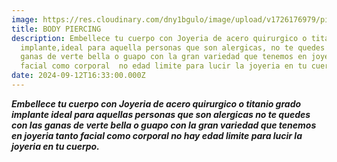 ```yaml
---
image: https://res.cloudinary.com/dny1bgulo/image/upload/v1726176979/piercing_oreja_fxw8gg.jpg
title: BODY PIERCING
description: Embellece tu cuerpo con Joyeria de acero quirurgico o titanio grado
  implante,ideal para aquella personas que son alergicas, no te quedes con las
  ganas de verte bella o guapo con la gran variedad que tenemos en joyeria tanto
  facial como corporal  no edad limite para lucir la joyeria en tu cuerpo.
date: 2024-09-12T16:33:00.000Z
---
```

***Embellece tu cuerpo con Joyeria de acero quirurgico o titanio grado implante ideal para aquellas personas que son alergicas no te quedes con las ganas de verte bella o guapo con la gran variedad que tenemos en joyeria tanto facial como corporal  no hay edad limite para lucir la joyeria en tu cuerpo.***
